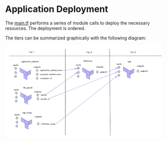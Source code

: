 # Application Deployment

The [main.tf](main.tf) performs a series of module calls to deploy the necessary resources. The deployment is ordered.

The tiers can be summarized graphically with the following diagram:

![](../docs/diagrams/Terraform-module-calls-diagram.png)
